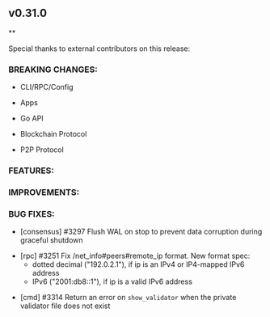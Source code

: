 ## v0.31.0

**

Special thanks to external contributors on this release:

### BREAKING CHANGES:

* CLI/RPC/Config

* Apps

* Go API

* Blockchain Protocol

* P2P Protocol

### FEATURES:

### IMPROVEMENTS:

### BUG FIXES:

* [consensus] \#3297 Flush WAL on stop to prevent data corruption during
  graceful shutdown
- [rpc] \#3251 Fix /net_info#peers#remote_ip format. New format spec:
  * dotted decimal ("192.0.2.1"), if ip is an IPv4 or IP4-mapped IPv6 address
  * IPv6 ("2001:db8::1"), if ip is a valid IPv6 address
* [cmd] \#3314 Return an
  error on `show_validator` when the private validator file does not exist

